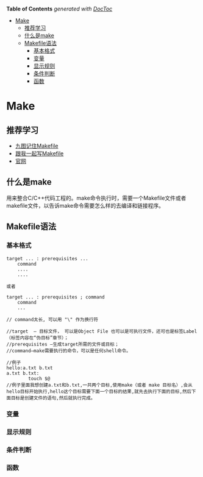 <!-- START doctoc generated TOC please keep comment here to allow auto update -->
<!-- DON'T EDIT THIS SECTION, INSTEAD RE-RUN doctoc TO UPDATE -->
**Table of Contents**  *generated with [DocToc](https://github.com/thlorenz/doctoc)*

- [Make](#make)
  - [推荐学习](#%E6%8E%A8%E8%8D%90%E5%AD%A6%E4%B9%A0)
  - [什么是make](#%E4%BB%80%E4%B9%88%E6%98%AFmake)
  - [Makefile语法](#makefile%E8%AF%AD%E6%B3%95)
    - [基本格式](#%E5%9F%BA%E6%9C%AC%E6%A0%BC%E5%BC%8F)
    - [变量](#%E5%8F%98%E9%87%8F)
    - [显示规则](#%E6%98%BE%E7%A4%BA%E8%A7%84%E5%88%99)
    - [条件判断](#%E6%9D%A1%E4%BB%B6%E5%88%A4%E6%96%AD)
    - [函数](#%E5%87%BD%E6%95%B0)

<!-- END doctoc generated TOC please keep comment here to allow auto update -->

# Make

## 推荐学习

+ [九图记住Makefile](https://zhuanlan.zhihu.com/p/163287897)
+ [跟我一起写Makefile](https://seisman.github.io/how-to-write-makefile/index.html)
+ [官网](https://www.gnu.org/software/make/manual/html_node/index.html#SEC_Contents)

## 什么是make

用来整合C/C++代码工程的。make命令执行时，需要一个Makefile文件或者makefile文件，以告诉make命令需要怎么样的去编译和链接程序。

## Makefile语法

### 基本格式

```
target ... : prerequisites ...
    command
    ....
    ....
    
或者

target ... : prerequisites ; command
    command
    ...
    
// command太长, 可以用 "\" 作为换行符

//target  — 目标文件， 可以是Object File 也可以是可执行文件，还可也是标签Label（标签内容在“伪目标”章节）；
//prerequisites —生成target所需的文件或目标；
//command—make需要执行的命令，可以是任何shell命令。

//例子
hello:a.txt b.txt 
a.txt b.txt:
        touch $@
//例子里面我想创建a.txt和b.txt,一共两个目标,使用make（或者 make 目标名）,会从hello目标开始执行,hello这个目标需要下面一个目标的结果,就先去执行下面的目标,然后下面目标是创建文件的语句,然后就执行完成。
```

### 变量

### 显示规则

### 条件判断

### 函数

